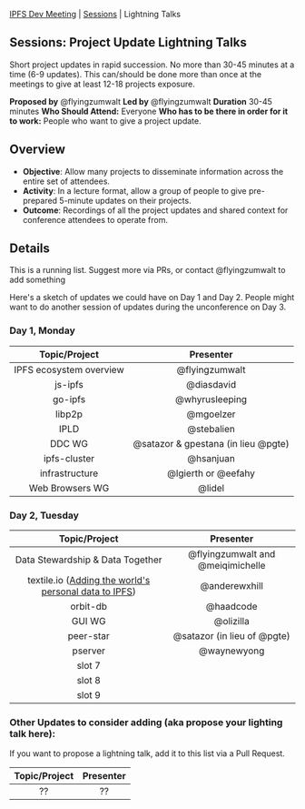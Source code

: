 [IPFS Dev Meeting](../../README.md) | [Sessions](../README.md) | Lightning Talks

## Sessions: Project Update Lightning Talks

Short project updates in rapid succession. No more than 30-45 minutes at a time (6-9 updates). This can/should be done more than once at the meetings to give at least 12-18 projects exposure.

**Proposed by** @flyingzumwalt
**Led by** @flyingzumwalt
**Duration** 30-45 minutes
**Who Should Attend:** Everyone
**Who has to be there in order for it to work:** People who want to give a project update.

## Overview

- **Objective**: Allow many projects to disseminate information across the entire set of attendees.
- **Activity**: In a lecture format, allow a group of people to give pre-prepared 5-minute updates on their projects.
- **Outcome**: Recordings of all the project updates and shared context for conference attendees to operate from.

## Details

This is a running list. Suggest more via PRs, or contact @flyingzumwalt to add something

Here's a sketch of updates we could have on Day 1 and Day 2. People might want to do another session of updates during the unconference on Day 3.

### Day 1, Monday

| Topic/Project           | Presenter                   |
|:-----------------------:|:---------------------------:|
| IPFS ecosystem overview | @flyingzumwalt              |
| js-ipfs                 | @diasdavid                  |
| go-ipfs                 | @whyrusleeping              |
| libp2p                  | @mgoelzer                   |
| IPLD                    | @stebalien                  |
| DDC WG                  | @satazor & gpestana (in lieu @pgte) |
| ipfs-cluster            | @hsanjuan                   |
| infrastructure          | @lgierth or @eefahy         |
| Web Browsers WG         | @lidel                      |

### Day 2, Tuesday

| Topic/Project           | Presenter                   |
|:-----------------------:|:---------------------------:|
| Data Stewardship & Data Together | @flyingzumwalt and @meiqimichelle |
| textile.io ([Adding the world's personal data to IPFS](https://github.com/ipfs/developer-meetings/pull/2)) | @anderewxhill |
| orbit-db                | @haadcode                   |
| GUI WG                  | @olizilla                   |
| peer-star               | @satazor (in lieu of @pgte) |
| pserver                  | @waynewyong                            |
| slot 7                  |                             |
| slot 8                  |                             |
| slot 9                  |                             |

### Other Updates to consider adding (aka propose your lighting talk here):

If you want to propose a lightning talk, add it to this list via a Pull Request.

| Topic/Project           | Presenter                   |
|:-----------------------:|:---------------------------:|
| ??                      | ??                          |

